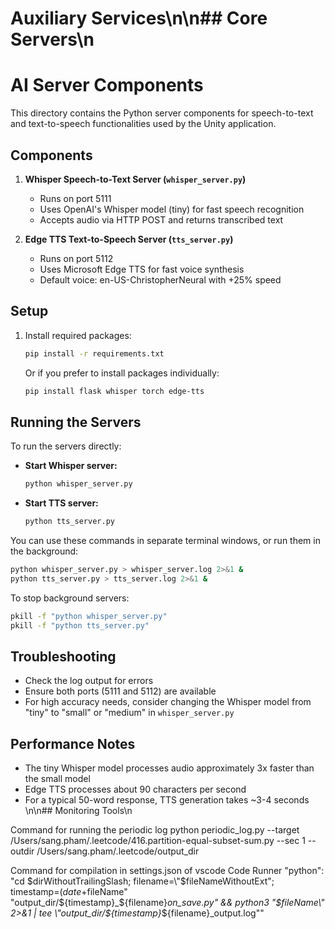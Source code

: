 # Auxiliary Services\n\n## Core Servers\n
# AI Server Components

This directory contains the Python server components for speech-to-text and text-to-speech functionalities used by the Unity application.

## Components

1. **Whisper Speech-to-Text Server (`whisper_server.py`)**
   - Runs on port 5111
   - Uses OpenAI's Whisper model (tiny) for fast speech recognition
   - Accepts audio via HTTP POST and returns transcribed text

2. **Edge TTS Text-to-Speech Server (`tts_server.py`)**
   - Runs on port 5112
   - Uses Microsoft Edge TTS for fast voice synthesis
   - Default voice: en-US-ChristopherNeural with +25% speed

## Setup

1. Install required packages:
   ```bash
   pip install -r requirements.txt
   ```

   Or if you prefer to install packages individually:
   ```bash
   pip install flask whisper torch edge-tts
   ```

## Running the Servers

To run the servers directly:

- **Start Whisper server:**
  ```bash
  python whisper_server.py
  ```

- **Start TTS server:**
  ```bash
  python tts_server.py
  ```

You can use these commands in separate terminal windows, or run them in the background:
  ```bash
  python whisper_server.py > whisper_server.log 2>&1 &
  python tts_server.py > tts_server.log 2>&1 &
  ```

To stop background servers:
  ```bash
  pkill -f "python whisper_server.py"
  pkill -f "python tts_server.py"
  ```

## Troubleshooting

- Check the log output for errors
- Ensure both ports (5111 and 5112) are available
- For high accuracy needs, consider changing the Whisper model from "tiny" to "small" or "medium" in `whisper_server.py`

## Performance Notes

- The tiny Whisper model processes audio approximately 3x faster than the small model
- Edge TTS processes about 90 characters per second
- For a typical 50-word response, TTS generation takes ~3-4 seconds 
\n\n## Monitoring Tools\n

Command for running the periodic log
python periodic_log.py --target /Users/sang.pham/.leetcode/416.partition-equal-subset-sum.py --sec 1 --outdir /Users/sang.pham/.leetcode/output_dir

Command for compilation in settings.json of vscode Code Runner
"python": "cd $dirWithoutTrailingSlash; filename=\"$fileNameWithoutExt\"; timestamp=$(date +%Y%m%d_%H%M%S) && mkdir -p output_dir && cp \"$fileName\" \"output_dir/${timestamp}_${filename}_on_save.py\" && python3 \"$fileName\" 2>&1 | tee \"output_dir/${timestamp}_${filename}_output.log\""
